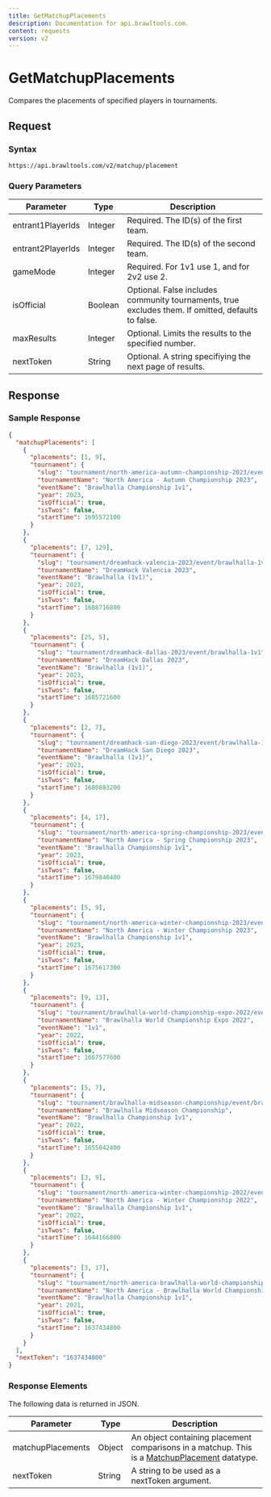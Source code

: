 ```yaml
---
title: GetMatchupPlacements
description: Documentation for api.brawltools.com.
content: requests
version: v2
---
```


# GetMatchupPlacements

Compares the placements of specified players in tournaments.

## Request

### Syntax

```url
https://api.brawltools.com/v2/matchup/placement
```

### Query Parameters

| Parameter         | Type    | Description                                                  |
| ----------------- | ------- | ------------------------------------------------------------ |
| entrant1PlayerIds | Integer | Required. The ID(s) of the first team.                       |
| entrant2PlayerIds | Integer | Required. The ID(s) of the second team.                      |
| gameMode          | Integer | Required. For 1v1 use 1, and for 2v2 use 2.                  |
| isOfficial        | Boolean | Optional. False includes community tournaments, true excludes them. If omitted, defaults to false. |
| maxResults        | Integer | Optional. Limits the results to the specified number.        |
| nextToken         | String  | Optional. A string specifiying the next page of results.     |

## Response

### Sample Response

```json
{
  "matchupPlacements": [
    {
      "placements": [1, 9],
      "tournament": {
        "slug": "tournament/north-america-autumn-championship-2023/event/brawlhalla-championship-1v1",
        "tournamentName": "North America - Autumn Championship 2023",
        "eventName": "Brawlhalla Championship 1v1",
        "year": 2023,
        "isOfficial": true,
        "isTwos": false,
        "startTime": 1695572100
      }
    },
    {
      "placements": [7, 129],
      "tournament": {
        "slug": "tournament/dreamhack-valencia-2023/event/brawlhalla-1v1",
        "tournamentName": "DreamHack Valencia 2023",
        "eventName": "Brawlhalla (1v1)",
        "year": 2023,
        "isOfficial": true,
        "isTwos": false,
        "startTime": 1688716800
      }
    },
    {
      "placements": [25, 5],
      "tournament": {
        "slug": "tournament/dreamhack-dallas-2023/event/brawlhalla-1v1",
        "tournamentName": "DreamHack Dallas 2023",
        "eventName": "Brawlhalla (1v1)",
        "year": 2023,
        "isOfficial": true,
        "isTwos": false,
        "startTime": 1685721600
      }
    },
    {
      "placements": [2, 7],
      "tournament": {
        "slug": "tournament/dreamhack-san-diego-2023/event/brawlhalla-1v1",
        "tournamentName": "DreamHack San Diego 2023",
        "eventName": "Brawlhalla (1v1)",
        "year": 2023,
        "isOfficial": true,
        "isTwos": false,
        "startTime": 1680883200
      }
    },
    {
      "placements": [4, 17],
      "tournament": {
        "slug": "tournament/north-america-spring-championship-2023/event/brawlhalla-championship-1v1",
        "tournamentName": "North America - Spring Championship 2023",
        "eventName": "Brawlhalla Championship 1v1",
        "year": 2023,
        "isOfficial": true,
        "isTwos": false,
        "startTime": 1679846400
      }
    },
    {
      "placements": [5, 9],
      "tournament": {
        "slug": "tournament/north-america-winter-championship-2023/event/brawlhalla-championship-1v1",
        "tournamentName": "North America - Winter Championship 2023",
        "eventName": "Brawlhalla Championship 1v1",
        "year": 2023,
        "isOfficial": true,
        "isTwos": false,
        "startTime": 1675617300
      }
    },
    {
      "placements": [9, 13],
      "tournament": {
        "slug": "tournament/brawlhalla-world-championship-expo-2022/event/1v1",
        "tournamentName": "Brawlhalla World Championship Expo 2022",
        "eventName": "1v1",
        "year": 2022,
        "isOfficial": true,
        "isTwos": false,
        "startTime": 1667577600
      }
    },
    {
      "placements": [5, 7],
      "tournament": {
        "slug": "tournament/brawlhalla-midseason-championship/event/brawlhalla-championship-1v1",
        "tournamentName": "Brawlhalla Midseason Championship",
        "eventName": "Brawlhalla Championship 1v1",
        "year": 2022,
        "isOfficial": true,
        "isTwos": false,
        "startTime": 1655042400
      }
    },
    {
      "placements": [3, 9],
      "tournament": {
        "slug": "tournament/north-america-winter-championship-2022/event/brawlhalla-championship-1v1",
        "tournamentName": "North America - Winter Championship 2022",
        "eventName": "Brawlhalla Championship 1v1",
        "year": 2022,
        "isOfficial": true,
        "isTwos": false,
        "startTime": 1644166800
      }
    },
    {
      "placements": [3, 17],
      "tournament": {
        "slug": "tournament/north-america-brawlhalla-world-championship-2021/event/brawlhalla-championship-1v1",
        "tournamentName": "North America - Brawlhalla World Championship 2021",
        "eventName": "Brawlhalla Championship 1v1",
        "year": 2021,
        "isOfficial": true,
        "isTwos": false,
        "startTime": 1637434800
      }
    }
  ],
  "nextToken": "1637434800"
}
```

### Response Elements

The following data is returned in JSON.

| Parameter         | Type   | Description                                                                                                                                  |
| ----------------- | ------ | -------------------------------------------------------------------------------------------------------------------------------------------- |
| matchupPlacements | Object | An object containing placement comparisons in a matchup. This is a <a href="../../datatypes/matchupplacement">MatchupPlacement</a> datatype. |
| nextToken         | String | A string to be used as a nextToken argument.                                                                                                 |
